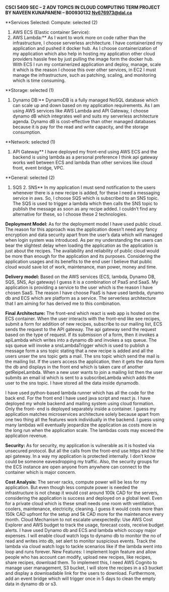 **CSCI 5409 SEC – 2 ADV TOPICS IN CLOUD COMPUTING
TERM PROJECT
BY
NAVEEN KUNAPANENI – B00930132 Nv676973@dal.ca**
 
**Services Selected:
Compute: selected (2)
1. AWS ECS (Elastic container Service):
2. AWS Lambda:**
As I want to work more on code rather than the infrastructure, I choose serverless architecture. I have containerized my application and pushed it docker hub. As I choose containerization of my application which also help in hosting my application other cloud providers hassle free by just pulling the image form the docker hub. With ECS I run my containerized application and deploy, manage, scale it which is the reason I choose this over other services, in EC2 I must manage the infrastructure, such as patching, scaling, and monitoring which is time consuming.

**Storage: selected (1)
1. Dynamo DB:**
DynamoDB is a fully managed NoSQL database which can scale up and down based on my application requirements. As I am using AWS services like AWS Lambda and API Gateway, I choose dynamo dB which integrates well and suits my serverless architecture agenda. Dynamo dB is cost-effective than other managed databases because it is pay for the read and write capacity, and the storage consumption.

**Network: selected (1)
1. API Gateway**
I have deployed my front-end using AWS ECS and the backend is using lambda as a personal preference I think api gateway works well between ECS and lambda than other services like cloud front, event bridge, VPC.

**General: selected (2)
1. SQS 2. SNS**
In my application I must send notification to the users whenever there is a new recipe is added, for these I need a messaging service in aws. So, I choose SQS which is subscribed to an SNS topic. The SQS is used to trigger a lambda which then calls the SNS topic to publish the message as soon as any recipe added. I couldn’t find any alternative for these, so I choose these 2 technologies.
  
**Deployment Model:**
As for the deployment model I have used public cloud. The reason for this approach was the application doesn’t need any fancy encryption and data security apart from the user’s data which will managed when login system was introduced. As per my understanding the users can bear the slightest delay when loading the application as the application is just about the recipes. The availability and reliability of public cloud would be more than enough for the application and its purposes. Considering the application usages and its benefits to the end user I believe that public cloud would save lot of work, maintenance, man power, money and time.

**Delivery model:**
Based on the AWS services (ECS, lambda, Dynamo DB, SQS, SNS, Api gateway) I guess it is a combination of PaaS and SaaS. My application is providing a service to the user which is the reason I have chosen SaaS. The reason I have choose PaaS is have used lambda, dynamo db and ECS which are platform as a service. The serverless architecture that I am aiming for has derived me to this combination.
  
**Final Architecture:**
 The front-end which react is web app is hosted on the ECS container. When the user interacts with the front-end like see recipes, submit a form for addition of new recipes, subscribe to our mailing list, ECS sends the request to the API gateway. The api gateway send the request based on the type of request. If its submission of a form, then it invokes a apiLambda which writes into a dynamo db and invokes a sqs queue. The sqs queue will invoke a snsLambdaTrigger which is used to publish a message form a sns topic stating that a new recipe is added and all the users unser the sns topic gets a mail. The sns topic which send the mail is the mailing list. If the users access the application, then it gets the data form the db and displays in the front end which is taken care of another getReipeLambda. When a new user wants to join a mailing list then the user submits an email id which is sent to a subscribeLambda which adds the user to the sns topic.
I have stored all the data inside dynamodb.
  
I have used python-based lambda runner which has all the code for the back end. For the front end I have used java script and react js.
I have deployed my whole backend and mailing system using cloud formation. Only the front- end is deployed separately inside a container.
I guess my application matches microservices architecture solely because apart from one two thing all the features work individually in the backend. I guess using many lambdas will eventually jeopardize the application as costs more in the long run when the application scale. The lambdas costs may exceed the application revenue.

**Security:**
As for security, my application is vulnerable as it is hosted via unsecured protocol. But all the calls from the front-end use https and hit the api gateway. In a way my application is protected internally. I don’t know could be someone eavesdropping my traffic. Also, the security groups for the ECS instance are open anyone from anywhere can connect to the container which is major concern.

**Cost Analysis:**
The server racks, compute power will be less for my application. But even though less compute power is needed the infrastructure is not cheap it would cost around 100k CAD for the servers, considering the application is success and deployed on a global level. Even for a private cloud which is these small needs one room with ventilation, coolers, maintenance, electricity, cleaning. I guess it would costs more than 150k CAD upfront for the setup and 5k CAD more for the maintenance every month.
Cloud Mechanism to not escalate unexpectedly:
Use AWS Cost Explorer and AWS budget to track the usage, forecast costs, receive budget alerts. I have used Dynamo db and ECS and lambda which occupy major expenses. I will enable cloud watch logs to dynamo db to monitor the no of read and writes into db, set alert to monitor suspicious events. Track the lambda via cloud watch logs to tackle scenarios like if the lambda went into loop and runs forever.
New Features:
I implement login feature and allow people who has account can modify, upload new recipes, like recipes, share recipes, download them. To implement this, I need AWS Cognito to manage user management, S3 bucket, I will store the recipes in a s3 bucket and display a downloadable link for the users to download. Furthermore, add an event bridge which will trigger once in 5 days to clean the empty data in dynamo db or s3.
  
